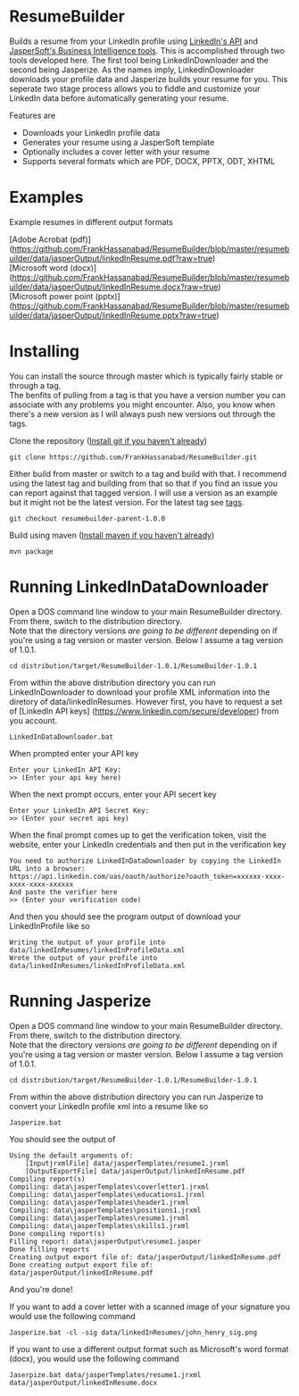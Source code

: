 ResumeBuilder
=============

Builds a resume from your LinkedIn profile using [LinkedIn's API](https://developer.linkedin.com/apis) and 
[JasperSoft's Business Intelligence tools](http://www.jaspersoft.com/).  This is accomplished through two tools
developed here.  The first tool being LinkedInDownloader and the second being Jasperize.  As the names imply, 
LinkedInDownloader downloads your profile data and Jasperize builds your resume for you.  This seperate two stage 
process allows you to fiddle and customize your LinkedIn data before automatically generating your resume.

Features are

* Downloads your LinkedIn profile data
* Generates your resume using a JasperSoft template
* Optionally includes a cover letter with your resume
* Supports several formats which are PDF, DOCX, PPTX, ODT, XHTML

Examples
=============

Example resumes in different output formats

[Adobe Acrobat (pdf)] (https://github.com/FrankHassanabad/ResumeBuilder/blob/master/resumebuilder/data/jasperOutput/linkedInResume.pdf?raw=true)  
[Microsoft word (docx)] (https://github.com/FrankHassanabad/ResumeBuilder/blob/master/resumebuilder/data/jasperOutput/linkedInResume.docx?raw=true)  
[Microsoft power point (pptx)] (https://github.com/FrankHassanabad/ResumeBuilder/blob/master/resumebuilder/data/jasperOutput/linkedInResume.pptx?raw=true)  

Installing
=============

You can install the source through master which is typically fairly stable or through a tag.  
The benfits of pulling from a tag is that you have a version number you can associate with any problems you might 
encounter.  Also, you know when there's a new version as I will always push new versions out through the tags.

Clone the repository ([Install git if you haven't already](https://help.github.com/articles/set-up-git))

```
git clone https://github.com/FrankHassanabad/ResumeBuilder.git
```

Either build from master or switch to a tag and build with that.  I recommend using the latest tag and building from 
that so that if you find an issue you can report against that tagged version.  I will use a version as an example 
but it might not be the latest version.  For the latest tag see 
[tags](https://github.com/FrankHassanabad/ResumeBuilder/tags).

```
git checkout resumebuilder-parent-1.0.0
```

Build using maven ([Install maven if you haven't already](http://maven.apache.org/download.cgi))

```
mvn package
```

Running LinkedInDataDownloader
=============

Open a DOS command line window to your main ResumeBuilder directory.  From there, switch to the distribution directory.  
Note that the directory versions _are going to be different_ depending on if you're using a tag version or master 
version.  Below I assume a tag version of 1.0.1.

```
cd distribution/target/ResumeBuilder-1.0.1/ResumeBuilder-1.0.1
```

From within the above distribution directory you can run LinkedInDownloader to download your profile XML 
information into the diretory of data/linkedInResumes.  However first, you have to request a set of
[LinkedIn API keys] (https://www.linkedin.com/secure/developer) from you account.

```
LinkedInDataDownloader.bat
```

When prompted enter your API key

```
Enter your LinkedIn API Key:
>> (Enter your api key here)
```

When the next prompt occurs, enter your API secert key

```
Enter your LinkedIn API Secret Key:
>> (Enter your secret api key)
```

When the final prompt comes up to get the verification token, visit the website, enter your LinkedIn credentials 
and then put in the verification key

```
You need to authorize LinkedInDataDownloader by copying the LinkedIn URL into a browser:
https://api.linkedin.com/uas/oauth/authorize?oauth_token=xxxxxx-xxxx-xxxx-xxxx-xxxxxx
And paste the verifier here
>> (Enter your verification code)
```

And then you should see the program output of download your LinkedInProfile like so 
```
Writing the output of your profile into data/linkedInResumes/linkedInProfileData.xml
Wrote the output of your profile into data/linkedInResumes/linkedInProfileData.xml
```

Running Jasperize
=============

Open a DOS command line window to your main ResumeBuilder directory.  From there, switch to the distribution directory.  
Note that the directory versions _are going to be different_ depending on if you're using a tag version or master 
version.  Below I assume a tag version of 1.0.1.

```
cd distribution/target/ResumeBuilder-1.0.1/ResumeBuilder-1.0.1
```

From within the above distribution directory you can run Jasperize to convert your LinkedIn profile xml into a 
resume like so

```
Jasperize.bat
```

You should see the output of

```
Using the default arguments of:
    [InputjrxmlFile] data/jasperTemplates/resume1.jrxml
    [OutputExportFile] data/jasperOutput/linkedInResume.pdf
Compiling report(s)
Compiling: data\jasperTemplates\coverletter1.jrxml
Compiling: data\jasperTemplates\educations1.jrxml
Compiling: data\jasperTemplates\header1.jrxml
Compiling: data\jasperTemplates\positions1.jrxml
Compiling: data\jasperTemplates\resume1.jrxml
Compiling: data\jasperTemplates\skills1.jrxml
Done compiling report(s)
Filling report: data\jasperOutput\resume1.jasper
Done filling reports
Creating output export file of: data/jasperOutput/linkedInResume.pdf
Done creating output export file of: data/jasperOutput/linkedInResume.pdf
```

And you're done!

If you want to add a cover letter with a scanned image of your signature you would use the following command 


```
Jasperize.bat -cl -sig data/linkedInResumes/john_henry_sig.png
```

If you want to use a different output format such as Microsoft's word format (docx), you would use the following 
command 

```
Jaserpize.bat data/jasperTemplates/resume1.jrxml data/jasperOutput/linkedInResume.docx
```
